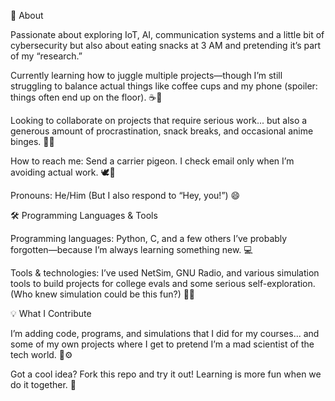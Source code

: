 
📝 About

  Passionate about exploring IoT, AI, communication systems and a little bit of cybersecurity but also about eating snacks at 3 AM and pretending it’s part of my “research.” 

  Currently learning how to juggle multiple projects—though I’m still struggling to balance actual things like coffee cups and my phone (spoiler: things often end up on the floor). ☕📱

  Looking to collaborate on projects that require serious work... but also a generous amount of procrastination, snack breaks, and occasional anime binges. 🍿🎥

  How to reach me: Send a carrier pigeon. I check email only when I’m avoiding actual work. 🕊️📧

  Pronouns: He/Him (But I also respond to “Hey, you!”) 😄



🛠️ Programming Languages & Tools

  Programming languages: Python, C, and a few others I’ve probably forgotten—because I’m always learning something new. 💻

  Tools & technologies: I’ve used NetSim, GNU Radio, and various simulation tools to build projects for college evals and some serious self-exploration. (Who knew simulation could be this fun?) 🔧📡


💡 What I Contribute
  
  I’m adding code, programs, and simulations that I did for my courses... and some of my own projects where I get to pretend I’m a mad scientist of the tech world. 🧪⚙️

  Got a cool idea? Fork this repo and try it out! Learning is more fun when we do it together. 🤝


